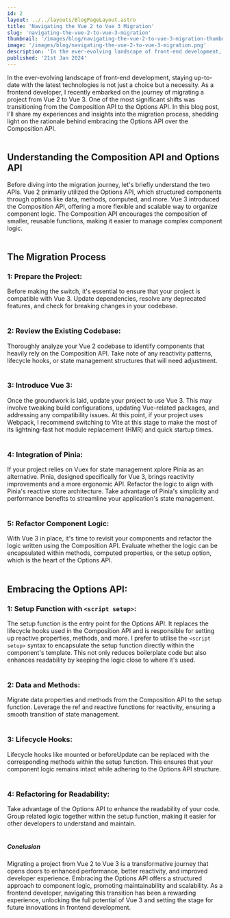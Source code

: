 ```yaml
---
id: 2
layout: ../../layouts/BlogPageLayout.astro
title: 'Navigating the Vue 2 to Vue 3 Migration'
slug: 'navigating-the-vue-2-to-vue-3-migration'
thumbnail: '/images/blog/navigating-the-vue-2-to-vue-3-migration-thumbnail.png'
image: '/images/blog/navigating-the-vue-2-to-vue-3-migration.png'
description: 'In the ever-evolving landscape of front-end development, staying up-to-date with the latest technologies is not just a choice but a necessity. As a frontend developer, I recently embarked on the journey of migrating a project from Vue 2 to Vue 3.'
published: '21st Jan 2024'
---
```


In the ever-evolving landscape of front-end development, staying up-to-date with the latest technologies is not just a choice but a necessity. As a frontend developer, I recently embarked on the journey of migrating a project from Vue 2 to Vue 3. One of the most significant shifts was transitioning from the Composition API to the Options API. In this blog post, I'll share my experiences and insights into the migration process, shedding light on the rationale behind embracing the Options API over the Composition API.
<br/><br/>

## Understanding the Composition API and Options API
Before diving into the migration journey, let's briefly understand the two APIs. Vue 2 primarily utilized the Options API, which structured components through options like data, methods, computed, and more. Vue 3 introduced the Composition API, offering a more flexible and scalable way to organize component logic. The Composition API encourages the composition of smaller, reusable functions, making it easier to manage complex component logic.
<br/><br/>

## The Migration Process

### 1: Prepare the Project:
Before making the switch, it's essential to ensure that your project is compatible with Vue 3. Update dependencies, resolve any deprecated features, and check for breaking changes in your codebase.
<br/><br/>

### 2: Review the Existing Codebase:
Thoroughly analyze your Vue 2 codebase to identify components that heavily rely on the Composition API. Take note of any reactivity patterns, lifecycle hooks, or state management structures that will need adjustment.
<br/><br/>

### 3: Introduce Vue 3:
Once the groundwork is laid, update your project to use Vue 3. This may involve tweaking build configurations, updating Vue-related packages, and addressing any compatibility issues. At this point, if your project uses Webpack, I recommend switching to Vite at this stage to make the most of its lightning-fast hot module replacement (HMR) and quick startup times.
<br/><br/>

### 4: Integration of Pinia:
If your project relies on Vuex for state management xplore Pinia as an alternative. Pinia, designed specifically for Vue 3, brings reactivity improvements and a more ergonomic API. Refactor the logic to align with Pinia's reactive store architecture. Take advantage of Pinia's simplicity and performance benefits to streamline your application's state management.
<br/><br/>

### 5: Refactor Component Logic:
With Vue 3 in place, it's time to revisit your components and refactor the logic written using the Composition API. Evaluate whether the logic can be encapsulated within methods, computed properties, or the setup option, which is the heart of the Options API.
<br/><br/>

## Embracing the Options API:
### 1: Setup Function with `<script setup>`:
The setup function is the entry point for the Options API. It replaces the lifecycle hooks used in the Composition API and is responsible for setting up reactive properties, methods, and more. I prefer to utilise the `<script setup>` syntax to encapsulate the setup function directly within the component's template. This not only reduces boilerplate code but also enhances readability by keeping the logic close to where it's used.
<br/><br/>

### 2: Data and Methods:
Migrate data properties and methods from the Composition API to the setup function. Leverage the ref and reactive functions for reactivity, ensuring a smooth transition of state management.
<br/><br/>

### 3: Lifecycle Hooks:
Lifecycle hooks like mounted or beforeUpdate can be replaced with the corresponding methods within the setup function. This ensures that your component logic remains intact while adhering to the Options API structure.
<br/><br/>

### 4: Refactoring for Readability:
Take advantage of the Options API to enhance the readability of your code. Group related logic together within the setup function, making it easier for other developers to understand and maintain.
<br/><br/>

##### Conclusion
Migrating a project from Vue 2 to Vue 3 is a transformative journey that opens doors to enhanced performance, better reactivity, and improved developer experience. Embracing the Options API offers a structured approach to component logic, promoting maintainability and scalability. As a frontend developer, navigating this transition has been a rewarding experience, unlocking the full potential of Vue 3 and setting the stage for future innovations in frontend development.
